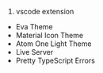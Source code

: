 1. vscode extension
- Eva Theme
- Material Icon Theme
- Atom One Light Theme
- Live Server
- Pretty TypeScript Errors
